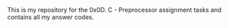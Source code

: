 This is my repository for the 0x0D. C - Preprocessor assignment tasks and contains all my answer codes.
